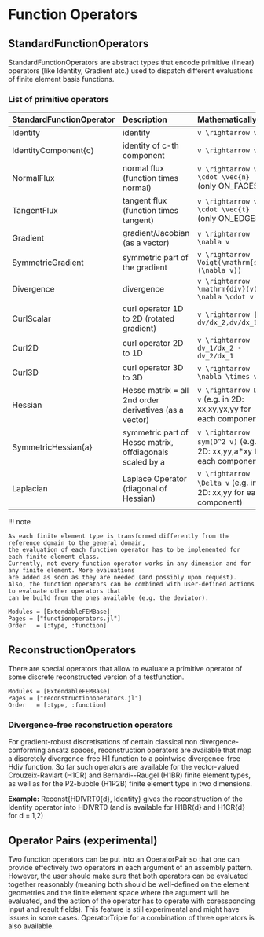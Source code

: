 
# Function Operators

## StandardFunctionOperators

StandardFunctionOperators are abstract types that encode primitive (linear) operators (like Identity, Gradient etc.)
used to dispatch different evaluations of finite element basis functions.

### List of primitive operators

| StandardFunctionOperator                                    | Description                                              | Mathematically                                                            |
| :--------------------------------------------------- | :------------------------------------------------------- | :------------------------------------------------------------------------ |
| Identity                                             | identity                                                 | ``v \rightarrow v``                                                       |
| IdentityComponent{c}                                 | identity of c-th component                               | ``v \rightarrow v_c``                                                     |
| NormalFlux                                           | normal flux (function times normal)                      | ``v \rightarrow v \cdot \vec{n}`` (only ON_FACES)                         |
| TangentFlux                                          | tangent flux (function times tangent)                    | ``v \rightarrow v \cdot \vec{t}`` (only ON_EDGES)                         |
| Gradient                                             | gradient/Jacobian (as a vector)                          | ``v \rightarrow \nabla v``                                                |
| SymmetricGradient                                    | symmetric part of the gradient                           | ``v \rightarrow Voigt(\mathrm{sym}(\nabla v))``                           |
| Divergence                                           | divergence                                               | ``v \rightarrow \mathrm{div}(v) = \nabla \cdot v``                        |
| CurlScalar                                           | curl operator 1D to 2D (rotated gradient)                | ``v \rightarrow [-dv/dx_2,dv/dx_1]``                                      |
| Curl2D                                               | curl operator 2D to 1D                                   | ``v \rightarrow dv_1/dx_2 - dv_2/dx_1``                                   |
| Curl3D                                               | curl operator 3D to 3D                                   | ``v \rightarrow \nabla \times v``                                         |
| Hessian                                              | Hesse matrix = all 2nd order derivatives (as a vector)   | ``v \rightarrow D^2 v``      (e.g. in 2D: xx,xy,yx,yy for each component) |
| SymmetricHessian{a}                                  | symmetric part of Hesse matrix, offdiagonals scaled by a | ``v \rightarrow sym(D^2 v)`` (e.g. in 2D: xx,yy,a*xy for each component)  |
| Laplacian                                            | Laplace Operator (diagonal of Hessian)                   | ``v \rightarrow \Delta v``   (e.g. in 2D: xx,yy for each component)       |



!!! note

    As each finite element type is transformed differently from the reference domain to the general domain,
    the evaluation of each function operator has to be implemented for each finite element class.
    Currently, not every function operator works in any dimension and for any finite element. More evaluations
    are added as soon as they are needed (and possibly upon request).
    Also, the function operators can be combined with user-defined actions to evaluate other operators that
    can be build from the ones available (e.g. the deviator).


```@autodocs
Modules = [ExtendableFEMBase]
Pages = ["functionoperators.jl"]
Order   = [:type, :function]
```


## ReconstructionOperators

There are special operators that allow to evaluate a primitive operator of some discrete
reconstructed version of a testfunction. 

```@autodocs
Modules = [ExtendableFEMBase]
Pages = ["reconstructionoperators.jl"]
Order   = [:type, :function]
```

### Divergence-free reconstruction operators
For gradient-robust discretisations of certain classical non divergence-conforming ansatz spaces,
reconstruction operators are available that map a discretely divergence-free H1 function to a pointwise divergence-free
Hdiv function. So far such operators are available for the vector-valued Crouzeix-Raviart (H1CR) and Bernardi--Raugel (H1BR) finite element types,
as well as for the P2-bubble (H1P2B) finite element type in two dimensions.

**Example:** Reconst{HDIVRT0{d}, Identity} gives the reconstruction of the Identity operator into HDIVRT0 (and is available for H1BR{d} and H1CR{d} for d = 1,2)



## Operator Pairs (experimental)

Two function operators can be put into an OperatorPair so that one can provide effectively two operators in each argument of an assembly pattern. However, the user should make sure that both operators can be evaluated together reasonably (meaning both should be well-defined on the element geometries and the finite element space where the argument will be evaluated, and the action of the operator has to operate with coressponding input and result fields). This feature is still experimental and might have issues in some cases. OperatorTriple for a combination of three operators is also available.

